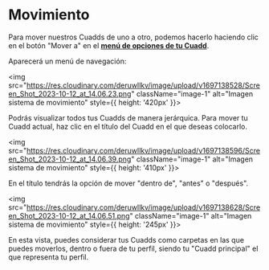 # Movimiento

Para mover nuestros Cuadds de uno a otro, podemos hacerlo haciendo clic en el botón "Mover a" en el [**menú de opciones de tu Cuadd**](./CuaddOptionMenu.md).

Aparecerá un menú de navegación:

 <img src="https://res.cloudinary.com/deruwllkv/image/upload/v1697138528/Screen_Shot_2023-10-12_at_14.06.23.png" className="image-1"  alt="Imagen sistema de movimiento" style={{ height: '420px' }}></img> 

Podrás visualizar todos tus Cuadds de manera jerárquica. Para mover tu Cuadd actual, haz clic en el título del Cuadd en el que deseas colocarlo.

 <img src="https://res.cloudinary.com/deruwllkv/image/upload/v1697138596/Screen_Shot_2023-10-12_at_14.06.39.png" className="image-1" alt="Imagen sistema de movimiento" style={{ height: '410px' }}></img> 

En el título tendrás la opción de mover "dentro de", "antes" o "después".

 <img src="https://res.cloudinary.com/deruwllkv/image/upload/v1697138628/Screen_Shot_2023-10-12_at_14.06.51.png" className="image-1" alt="Imagen sistema de movimiento" style={{ height: '245px' }}></img> 

En esta vista, puedes considerar tus Cuadds como carpetas en las que puedes moverlos, dentro o fuera de tu perfil, siendo tu "Cuadd principal" el que representa tu perfil.
